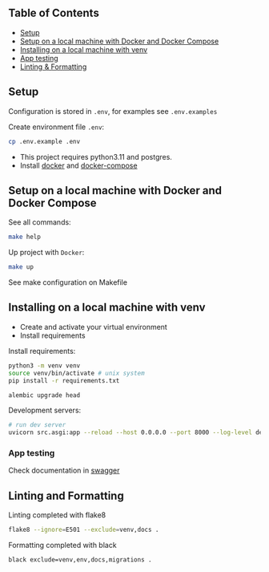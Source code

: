 ## Table of Contents

* [Setup](#setup)
* [Setup on a local machine with Docker and Docker Compose](#setup-on-a-local-machine-with-docker-and-docker-compose)
* [Installing on a local machine with venv](#installing-on-a-local-machine-with-venv)
* [App testing](#app-testing)
* [Linting & Formatting](#linting-and-formatting)

## Setup
Configuration is stored in `.env`, for examples see `.env.examples`

Create environment file `.env`:
```sh
cp .env.example .env
```
* This project requires python3.11 and postgres.
* Install [docker](https://www.docker.com/get-started) and [docker-compose](https://docs.docker.com/compose/)

## Setup on a local machine with Docker and Docker Compose

See all commands:
```sh
make help
```

Up project with `Docker`:
```sh
make up
```

See make configuration on Makefile


## Installing on a local machine with venv
* Create and activate your virtual environment
* Install requirements

Install requirements:

```sh
python3 -m venv venv
source venv/bin/activate # unix system
pip install -r requirements.txt
```

```sh
alembic upgrade head
```
Development servers:

```bash
# run dev server
uvicorn src.asgi:app --reload --host 0.0.0.0 --port 8000 --log-level debug --reload
```
### App testing
Check documentation in [swagger](http://127.0.0.1:8012/docs)


## Linting and Formatting

Linting completed with flake8
```bash
flake8 --ignore=E501 --exclude=venv,docs .
```

Formatting completed with black
```bash
black exclude=venv,env,docs,migrations .
```

